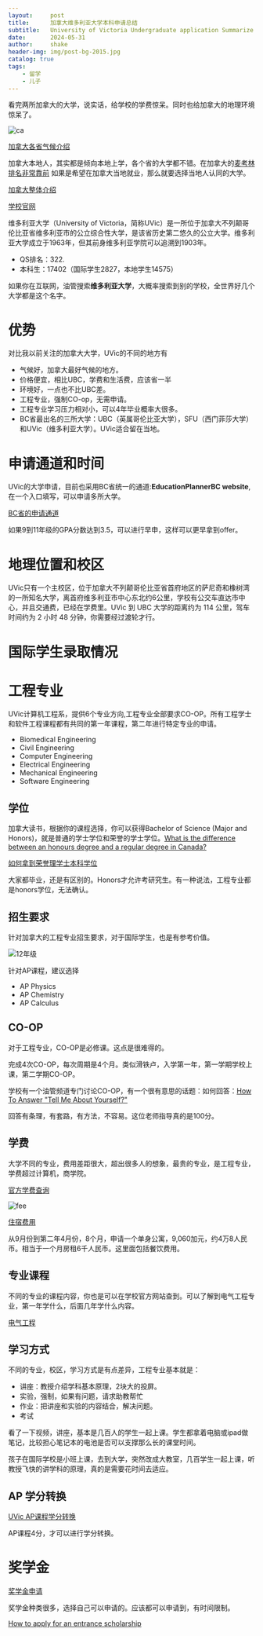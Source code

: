 ```yaml
---
layout:     post
title:      加拿大维多利亚大学本科申请总结
subtitle:   University of Victoria Undergraduate application Summarize
date:       2024-05-31
author:     shake
header-img: img/post-bg-2015.jpg
catalog: true
tags:
    - 留学
    - 儿子
---
```


看完两所加拿大的大学，说实话，给学校的学费惊呆。同时也给加拿大的地理环境惊呆了。

![ca](/img/2024/uvic/ca.jpg "地图")

[加拿大各省气候介绍](https://www.youtube.com/watch?v=VQdQ_nbg4gE)

加拿大本地人，其实都是倾向本地上学，各个省的大学都不错。在加拿大的[麦考林排名非常靠前](https://chenshake.com/2023/10/19/Ca-MacLean-rank-for-2024/)
如果是希望在加拿大当地就业，那么就要选择当地人认同的大学。


[加拿大整体介绍
](https://chenshake.com/2023/10/20/the-Introduction-to-Canada/)

[学校官网](https://www.uvic.ca/)

维多利亚大学（University of Victoria，简称UVic）是一所位于加拿大不列颠哥伦比亚省维多利亚市的公立综合性大学，是该省历史第二悠久的公立大学。维多利亚大学成立于1963年，但其前身维多利亚学院可以追溯到1903年。

* QS排名：322.
* 本科生：17402（国际学生2827，本地学生14575）

如果你在互联网，油管搜索**维多利亚大学**，大概率搜索到别的学校，全世界好几个大学都是这个名字。

# 优势

对比我以前关注的加拿大大学，UVic的不同的地方有

* 气候好，加拿大最好气候的地方。
* 价格便宜，相比UBC，学费和生活费，应该省一半
* 环境好，一点也不比UBC差。
* 工程专业，强制CO-op，无需申请。
* 工程专业学习压力相对小，可以4年毕业概率大很多。
* BC省最出名的三所大学：UBC（英属哥伦比亚大学），SFU（西门菲莎大学）和UVic（维多利亚大学）。UVic适合留在当地。



# 申请通道和时间

UVic的大学申请，目前也采用BC省统一的通道:**EducationPlannerBC website**, 在一个入口填写，可以申请多所大学。

[BC省的申请通道](https://www.educationplannerbc.ca/)

如果9到11年级的GPA分数达到3.5，可以进行早申，这样可以更早拿到offer。


# 地理位置和校区

UVic只有一个主校区，位于加拿大不列颠哥伦比亚省首府地区的萨尼奇和橡树湾的一所知名大学，离首府维多利亚市中心东北约6公里，学校有公交车直达市中心，并且交通费，已经在学费里。UVic 到 UBC 大学的距离约为 114 公里，驾车时间约为 2 小时 48 分钟，你需要经过渡轮才行。

# 国际学生录取情况


# 工程专业

UVic计算机工程系，提供6个专业方向,工程专业全部要求CO-OP。所有工程学士和软件工程课程都有共同的第一年课程，第二年进行特定专业的申请。

* Biomedical Engineering
* Civil Engineering 
* Computer Engineering 
* Electrical Engineering 
* Mechanical Engineering 
* Software Engineering 

## 学位

加拿大读书，根据你的课程选择，你可以获得Bachelor of Science (Major and Honors)，就是普通的学士学位和荣誉的学士学位。[What is the difference between an honours degree and a regular degree in Canada?](https://www.quora.com/What-is-the-difference-between-an-honours-degree-and-a-regular-degree-in-Canada)


[如何拿到荣誉理学士本科学位](https://www.uvic.ca/socialsciences/economics/undergraduate/honours/index.php)

大家都毕业，还是有区别的。Honors才允许考研究生。有一种说法，工程专业都是honors学位，无法确认。

## 招生要求

针对加拿大的工程专业招生要求，对于国际学生，也是有参考价值。

![12年级](/img/2024/ubc/h.jpg "12年级")

针对AP课程，建议选择

* AP Physics
* AP Chemistry
* AP Calculus


## CO-OP

对于工程专业，CO-OP是必修课。这点是很难得的。

完成4次CO-OP，每次周期是4个月。类似滑铁卢，入学第一年，第一学期学校上课，第二学期CO-OP。

学校有一个油管频道专门讨论CO-OP，有一个很有意思的话题：如何回答：[How To Answer "Tell Me About Yourself?"](https://www.youtube.com/watch?v=mhZcA3YzQ7A)

回答有条理，有套路，有方法，不容易。这位老师指导真的是100分。


## 学费

大学不同的专业，费用差距很大，超出很多人的想象，最贵的专业，是工程专业，学费超过计算机，商学院。

[官方学费查询](https://www.uvic.ca/undergraduate/finances/tuition-costs/)

![fee](/img/2024/uvic/fee.jpg "收费")

[住宿费用](https://www.uvic.ca/residence/future-residents/fees/index.php)

从9月份到第二年4月份，8个月，申请一个单身公寓，9,060加元，约4万8人民币。相当于一个月房租6千人民币。这里面包括餐饮费用。

## 专业课程

不同的专业的课程内容，你也是可以在学校官方网站查到。可以了解到电气工程专业，第一年学什么，后面几年学什么内容。

[电气工程](https://www.uvic.ca/calendar/undergrad/#/programs/ryK4am0MV?q=Electrical&&limit=20&skip=0&bc=true&bcCurrent=Electrical%20Engineering%20(Bachelor%20of%20Engineering)&bcItemType=programs)


## 学习方式

不同的专业，校区，学习方式是有点差异，工程专业基本就是：

* 讲座：教授介绍学科基本原理，2块大的投屏。
* 实验，强制，如果有问题，请求助教帮忙
* 作业：把讲座和实验的内容结合，解决问题。
* 考试

看了一下视频，讲座，基本是几百人的学生一起上课。学生都拿着电脑或ipad做笔记，比较担心笔记本的电池是否可以支撑那么长的课堂时间。

孩子在国际学校是小班上课，去到大学，突然改成大教室，几百学生一起上课，听教授飞快的讲学科的原理，真的是需要花时间去适应。


## AP 学分转换

[UVic AP课程学分转换](https://www.uvic.ca/undergraduate/admissions/transfer-credit/#ipn-advanced-placement-ap-)

AP课程4分，才可以进行学分转换。


# 奖学金

[奖学金申请](https://www.uvic.ca/registrar/safa/entrance-scholarships/dept/international.php)

奖学金种类很多，选择自己可以申请的。应该都可以申请到，有时间限制。

[How to apply for an entrance scholarship](https://www.uvic.ca/registrar/safa/entrance-scholarships/apply/index.php)